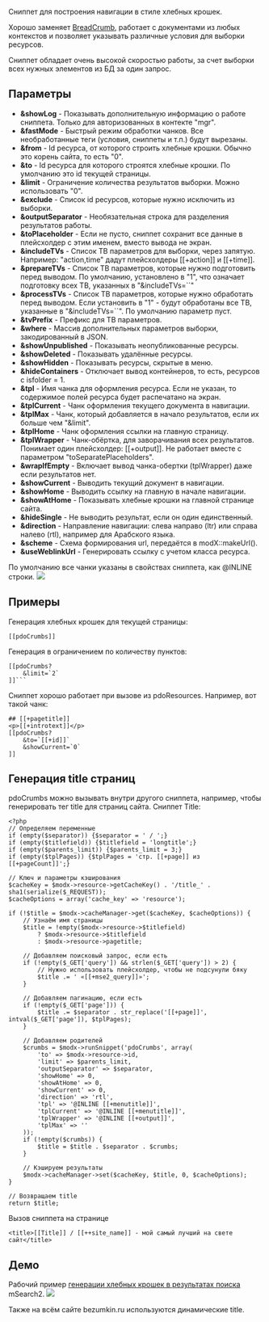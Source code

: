 Сниппет для построения навигации в стиле хлебных крошек.

Хорошо заменяет [BreadCrumb](http://rtfm.modx.com/extras/revo/breadcrumb), работает с документами из любых контекстов и позволяет указывать различные условия для выборки ресурсов.

Сниппет обладает очень высокой скоростью работы, за счет выборки всех нужных элементов из БД за один запрос.

## Параметры
* **&showLog** - Показывать дополнительную информацию о работе сниппета. Только для авторизованных в контекте "mgr".
* **&fastMode** - Быстрый режим обработки чанков. Все необработанные теги (условия, сниппеты и т.п.) будут вырезаны.
* **&from** - Id ресурса, от которого строить хлебные крошки. Обычно это корень сайта, то есть "0".
* **&to** - Id ресурса для которого строятся хлебные крошки. По умолчанию это id текущей страницы.
* **&limit** - Ограничение количества результатов выборки. Можно использовать "0".
* **&exclude** - Список id ресурсов, которые нужно исключить из выборки.
* **&outputSeparator** - Необязательная строка для разделения результатов работы.
* **&toPlaceholder** - Если не пусто, сниппет сохранит все данные в плейсхолдер с этим именем, вместо вывода не экран.
* **&includeTVs** - Список ТВ параметров для выборки, через запятую. Например: "action,time" дадут плейсхолдеры [[+action]] и [[+time]].
* **&prepareTVs** - Список ТВ параметров, которые нужно подготовить перед выводом. По умолчанию, установлено в "1", что означает подготовку всех ТВ, указанных в "&includeTVs=``"
* **&processTVs** - Список ТВ параметров, которые нужно обработать перед выводом. Если установить в "1" - будут обработаны все ТВ, указанные в "&includeTVs=``". По умолчанию параметр пуст.
* **&tvPrefix** - Префикс для ТВ параметров.
* **&where** - Массив дополнительных параметров выборки, закодированный в JSON.
* **&showUnpublished** - Показывать неопубликованные ресурсы.
* **&showDeleted** - Показывать удалённые ресурсы.
* **&showHidden** - Показывать ресурсы, скрытые в меню.
* **&hideContainers** - Отключает вывод контейнеров, то есть, ресурсов с isfolder = 1.
* **&tpl** - Имя чанка для оформления ресурса. Если не указан, то содержимое полей ресурса будет распечатано на экран.
* **&tplCurrent** - Чанк оформления текущего документа в навигации.
* **&tplMax** - Чанк, который добавляется в начало результатов, если их больше чем "&limit".
* **&tplHome** - Чанк оформления ссылки на главную страницу.
* **&tplWrapper** - Чанк-обёртка, для заворачивания всех результатов. Понимает один плейсхолдер: [[+output]]. Не работает вместе с параметром "toSeparatePlaceholders".
* **&wrapIfEmpty** - Включает вывод чанка-обертки (tplWrapper) даже если результатов нет.
* **&showCurrent** - Выводить текущий документ в навигации.
* **&showHome** - Выводить ссылку на главную в начале навигации.
* **&showAtHome** - Показывать хлебные крошки на главной странице сайта.
* **&hideSingle** - Не выводить результат, если он один единственный.
* **&direction** - Направление навигации: слева направо (ltr) или справа налево (rtl), например для Арабского языка.
* **&scheme** - Схема формирования url, передаётся в modX::makeUrl().
* **&useWeblinkUrl** - Генерировать ссылку с учетом класса ресурса.


По умолчанию все чанки указаны в свойствах сниппета, как @INLINE строки.
<a rel="fancybox" href="http://st.bezumkin.ru/files/3/3/3/3332c6ecc1874cab0f9874b15aa6826b.png"><img src="http://st.bezumkin.ru/files/3/3/3/3332c6ecc1874cab0f9874b15aa6826bs.jpg" class="fancybox thumbnail center"></a>

## Примеры
Генерация хлебных крошек для текущей страницы:
```
[[pdoCrumbs]]
```

Генерация в ограничением по количеству пунктов:
```
[[pdoCrumbs?
	&limit=`2`
]]```
```

Сниппет хорошо работает при вызове из pdoResources. Например, вот такой чанк:
```
## [[+pagetitle]]
<p>[[+introtext]]</p>
[[pdoCrumbs?
	&to=`[[+id]]`
	&showCurrent=`0`
]]
```

## Генерация title страниц
pdoCrumbs можно вызывать внутри другого сниппета, например, чтобы генерировать тег title для страниц сайта.
Сниппет Title:
```
<?php
// Определяем переменные
if (empty($separator)) {$separator = ' / ';}
if (empty($titlefield)) {$titlefield = 'longtitle';}
if (empty($parents_limit)) {$parents_limit = 3;}
if (empty($tplPages)) {$tplPages = 'стр. [[+page]] из [[+pageCount]]';}

// Ключ и параметры кэширования
$cacheKey = $modx->resource->getCacheKey() . '/title_' . sha1(serialize($_REQUEST));
$cacheOptions = array('cache_key' => 'resource');

if (!$title = $modx->cacheManager->get($cacheKey, $cacheOptions)) {
	// Узнаём имя страницы
	$title = !empty($modx->resource->$titlefield)
		? $modx->resource->$titlefield
		: $modx->resource->pagetitle;

	// Добавляем поисковый запрос, если есть
	if (!empty($_GET['query']) && strlen($_GET['query']) > 2) {
		// Нужно использовать плейсхолдер, чтобы не подсунули бяку
		$title .= ' «[[+mse2_query]]»';
	}

	// Добавляем пагинацию, если есть
	if (!empty($_GET['page'])) {
		$title .= $separator . str_replace('[[+page]]', intval($_GET['page']), $tplPages);
	}

	// Добавляем родителей
	$crumbs = $modx->runSnippet('pdoCrumbs', array(
		'to' => $modx->resource->id,
		'limit' => $parents_limit,
		'outputSeparator' => $separator,
		'showHome' => 0,
		'showAtHome' => 0,
		'showCurrent' => 0,
		'direction' => 'rtl',
		'tpl' => '@INLINE [[+menutitle]]',
		'tplCurrent' => '@INLINE [[+menutitle]]',
		'tplWrapper' => '@INLINE [[+output]]',
		'tplMax' => ''
	));
	if (!empty($crumbs)) {
		$title = $title . $separator . $crumbs;
	}

	// Кэшируем результаты
	$modx->cacheManager->set($cacheKey, $title, 0, $cacheOptions);
}

// Возвращаем title
return $title;
```

Вызов сниппета на странице
```
<title>[[Title]] / [[++site_name]] - мой самый лучший на свете сайт</title>
```

## Демо
Рабочий пример [генерации хлебных крошек в результатах поиска](http://bezumkin.ru/search?query=pdotools) mSearch2.
<a rel="fancybox" href="http://st.bezumkin.ru/files/a/f/4/af4033fffb71ad040e3ff2f6c01d9bf5.png"><img src="http://st.bezumkin.ru/files/a/f/4/af4033fffb71ad040e3ff2f6c01d9bf5s.jpg" class="fancybox thumbnail center"></a>

Также на всём сайте bezumkin.ru используются динамические title.